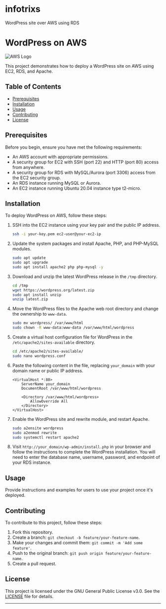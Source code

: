 # infotrixs
WordPress site over AWS using RDS


# WordPress on AWS

![AWS Logo](https://your-image-link.com/aws-logo.png)

This project demonstrates how to deploy a WordPress site on AWS using EC2, RDS, and Apache.

## Table of Contents

- [Prerequisites](#prerequisites)
- [Installation](#installation)
- [Usage](#usage)
- [Contributing](#contributing)
- [License](#license)

## Prerequisites

Before you begin, ensure you have met the following requirements:

- An AWS account with appropriate permissions.
- A security group for EC2 with SSH (port 22) and HTTP (port 80) access from anywhere.
- A security group for RDS with MySQL/Aurora (port 3306) access from the EC2 security group.
- An RDS instance running MySQL or Aurora.
- An EC2 instance running Ubuntu 20.04 instance type t2-micro.

## Installation

To deploy WordPress on AWS, follow these steps:

1. SSH into the EC2 instance using your key pair and the public IP address.
   ```bash
   ssh -i your-key.pem ec2-user@your-ec2-ip
   ```

2. Update the system packages and install Apache, PHP, and PHP-MySQL modules.
   ```bash
   sudo apt update
   sudo apt upgrade
   sudo apt install apache2 php php-mysql -y
   ```

3. Download and unzip the latest WordPress release in the `/tmp` directory.
   ```bash
   cd /tmp
   wget https://wordpress.org/latest.zip
   sudo apt install unzip
   unzip latest.zip
   ```

4. Move the WordPress files to the Apache web root directory and change the ownership to `www-data`.
   ```bash
   sudo mv wordpress/ /var/www/html
   sudo chown -R www-data:www-data /var/www/html/wordpress
   ```

5. Create a virtual host configuration file for WordPress in the `/etc/apache2/sites-available` directory.
   ```bash
   cd /etc/apache2/sites-available/
   sudo nano wordpress.conf
   ```

6. Paste the following content in the file, replacing `your_domain` with your domain name or public IP address.
   ```apacheconf
   <VirtualHost *:80>
       ServerName your_domain
       DocumentRoot /var/www/html/wordpress

       <Directory /var/www/html/wordpress>
           AllowOverride All
       </Directory>
   </VirtualHost>
   ```

7. Enable the WordPress site and rewrite module, and restart Apache.
   ```bash
   sudo a2ensite wordpress
   sudo a2enmod rewrite
   sudo systemctl restart apache2
   ```

8. Visit `http://your_domain/wp-admin/install.php` in your browser and follow the instructions to complete the WordPress installation. You will need to enter the database name, username, password, and endpoint of your RDS instance.

## Usage

Provide instructions and examples for users to use your project once it's deployed.

## Contributing

To contribute to this project, follow these steps:

1. Fork this repository.
2. Create a branch: `git checkout -b feature/your-feature-name`.
3. Make your changes and commit them: `git commit -m 'Add some feature'`.
4. Push to the original branch: `git push origin feature/your-feature-name`.
5. Create a pull request.

## License

This project is licensed under the GNU General Public License v3.0. See the [LICENSE](LICENSE) file for details.

---






